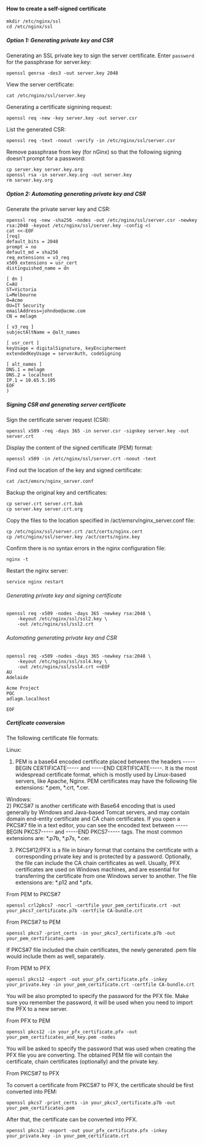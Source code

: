#### How to create a self-signed certificate

```
mkdir /etc/nginx/ssl
cd /etc/nginx/ssl
```

##### Option 1: Generating private key and CSR
Generating an SSL private key to sign the server certificate. Enter `password` for the passphrase for server.key:
```
openssl genrsa -des3 -out server.key 2048
```

View the server certificate:
```
cat /etc/nginx/ssl/server.key
```

Generating a certificate signining request:
```
openssl req -new -key server.key -out server.csr
```

List the generated CSR:
```
openssl req -text -noout -verify -in /etc/nginx/ssl/server.csr
```

Remove passphrase from key (for nGinx) so that the following signing doesn't prompt for a password:
```
cp server.key server.key.org
openssl rsa -in server.key.org -out server.key
rm server.key.org
```

##### Option 2: Automating generating private key and CSR

Generate the private server key and CSR:
```
openssl req -new -sha256 -nodes -out /etc/nginx/ssl/server.csr -newkey rsa:2048 -keyout /etc/nginx/ssl/server.key -config <(
cat <<-EOF
[req]
default_bits = 2048
prompt = no
default_md = sha256
req_extensions = v3_req
x509_extensions = usr_cert
distinguished_name = dn
 
[ dn ]
C=AU
ST=Victoria
L=Melbourne
O=Acme
OU=IT Security
emailAddress=johndoe@acme.com
CN = melagm
 
[ v3_req ]
subjectAltName = @alt_names

[ usr_cert ]
keyUsage = digitalSignature, keyEncipherment
extendedKeyUsage = serverAuth, codeSigning

[ alt_names ]
DNS.1 = melagm
DNS.2 = localhost
IP.1 = 10.65.5.195
EOF
)
```

##### Signing CSR and generating server certificate

Sign the certificate server request (CSR):
```
openssl x509 -req -days 365 -in server.csr -signkey server.key -out server.crt
```

Display the content of the signed certificate (PEM) format:
```
openssl x509 -in /etc/nginx/ssl/server.crt -noout -text
```

Find out the location of the key and signed certificate:
```
cat /act/emsrv/nginx_server.conf
```

Backup the original key and certificates:
```
cp server.crt server.crt.bak
cp server.key server.crt.org
```

Copy the files to the location specified in /act/emsrv/nginx_server.conf file:
```
cp /etc/nginx/ssl/server.crt /act/certs/nginx.cert
cp /etc/nginx/ssl/server.key /act/certs/nginx.key
```

Confirm there is no syntax errors in the nginx configuration file:
```
nginx -t
```

Restart the nginx server:
```
service nginx restart
```

###### Generating private key and signing certificate
```
openssl req -x509 -nodes -days 365 -newkey rsa:2048 \
    -keyout /etc/nginx/ssl/ssl2.key \
    -out /etc/nginx/ssl/ssl2.crt
```

###### Automating generating private key and CSR
```
openssl req -x509 -nodes -days 365 -newkey rsa:2048 \
    -keyout /etc/nginx/ssl/ssl4.key \
    -out /etc/nginx/ssl/ssl4.crt <<EOF
AU
Adelaide

Acme Project
POC
adlagm.localhost

EOF
```


##### Certificate conversion

The following certificate file formats:

Linux:  
1) PEM is a base64 encoded certificate placed between the headers -----BEGIN CERTIFICATE----- and -----END CERTIFICATE-----. It is the most widespread certificate format, which is mostly used by Linux-based servers, like Apache, Nginx. PEM certificates may have the following file extensions: *.pem, *.crt, *.cer. 


Windows:  
2) PKCS#7 is another certificate with Base64 encoding that is used generally by Windows and Java-based Tomcat servers, and may contain domain end-entity certificate and CA chain certificates. If you open a PKCS#7 file in a text editor, you can see the encoded text between -----BEGIN PKCS7----- and -----END PKCS7----- tags. The most common extensions are: *.p7b, *.p7s, *.cer.

3) PKCS#12/PFX is a file in binary format that contains the certificate with a corresponding private key and is protected by a password. Optionally, the file can include the CA chain certificates as well. Usually, PFX certificates are used on Windows machines, and are essential for transferring the certificate from one Windows server to another. The file extensions are: *.p12 and *.pfx.


From PEM to PKCS#7
```
openssl crl2pkcs7 -nocrl -certfile your_pem_certificate.crt -out your_pkcs7_certificate.p7b -certfile CA-bundle.crt
```

From PKCS#7 to PEM
```
openssl pkcs7 -print_certs -in your_pkcs7_certificate.p7b -out your_pem_certificates.pem
```

If PKCS#7 file included the chain certificates, the newly generated .pem file would include them as well, separately.

From PEM to PFX
```
openssl pkcs12 -export -out your_pfx_certificate.pfx -inkey your_private.key -in your_pem_certificate.crt -certfile CA-bundle.crt
```

You will be also prompted to specify the password for the PFX file. Make sure you remember the password, it will be used when you need to import the PFX to a new server.

From PFX to PEM
```
openssl pkcs12 -in your_pfx_certificate.pfx -out your_pem_certificates_and_key.pem -nodes
```

You will be asked to specify the password that was used when creating the PFX file you are converting. The obtained PEM file will contain the certificate, chain certificates (optionally) and the private key.

From PKCS#7 to PFX

To convert a certificate from PKCS#7 to PFX, the certificate should be first converted into PEM:
```
openssl pkcs7 -print_certs -in your_pkcs7_certificate.p7b -out your_pem_certificates.pem
```

After that, the certificate can be converted into PFX.
```
openssl pkcs12 -export -out your_pfx_certificate.pfx -inkey your_private.key -in your_pem_certificate.crt
```
